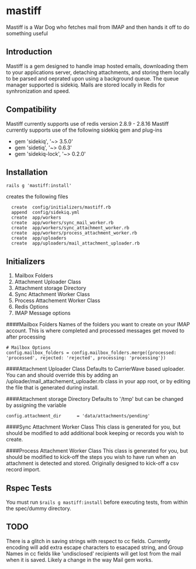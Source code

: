 mastiff
=======

Mastiff is a War Dog who fetches mail from IMAP and then hands it off to do something useful

Introduction
------------

Mastiff is a gem  designed to handle imap hosted emails, downloading them to your applications
server, detaching attachments, and storing them locally to be parsed and oeprated upon using a background
queue.  The queue manager supported is sidekiq.  Mails are stored locally in Redis for synhronization and speed.


Compatibility
-------------
Mastiff currently supports use of redis version 2.8.9 - 2.8.16
Mastiff currently supports use of the following sidekiq gem and plug-ins
 * gem 'sidekiq', '~> 3.5.0'
 * gem 'sidetiq', '~> 0.6.3'
 * gem 'sidekiq-lock', '~> 0.2.0'

Installation
------------

    rails g 'mastiff:install'

creates the following files

      create  config/initializers/mastiff.rb
      append  config/sidekiq.yml
      create  app/workers
      create  app/workers/sync_mail_worker.rb
      create  app/workers/sync_attachment_worker.rb
      create  app/workers/process_attachment_worker.rb
      create  app/uploaders
      create  app/uploaders/mail_attachment_uploader.rb


Initializers
-------------
 1. Mailbox Folders
 2. Attachment Uploader Class
 3. Attachment storage Directory
 4.  Sync Attachment Worker Class
 5.  Process Attachement Worker Class
 6.  Redis Options
 7.  IMAP Message options
  
####Mailbox Folders
Names of the folders you want to create on your IMAP account.
This is where completed and processed messages get moved to after processing

    # Mailbox Options
    config.mailbox_folders = config.mailbox_folders.merge({processed: 'processed', rejected: 'rejected', processing: 'processing'})

####Attachment Uploader Class
Defaults to CarrierWave based uploader.  You can and should override this by adding an /uploader/mail_attachement_uploader.rb class in your app root, or by editing the file that is generated during install.

####Attachment storage Directory
Defaults to '/tmp'  but can be changed by assigning the variable

    config.attachment_dir      = 'data/attachments/pending'

####Sync Attachment Worker Class
This class is generated for you, but should be modified to add additional book keeping or records you wish to create.

####Process Attachment Worker Class
This class is generated for you, but should be modified to kick-off the steps you wish to have run when an attachment is detected and stored.  Originally designed to kick-off a csv record import.

  



Rspec Tests
-------------

You must run `$rails g mastiff:install` before executing tests, from within the spec/dummy directory.

TODO
-------------
There is a glitch in saving strings with respect to cc fields.
Currently encoding will add extra escape characters to esacaped string, and Group Names in cc fields like 'undisclosed' recipients will get lost from the mail when it is saved.  Likely a change in the way Mail gem works.

